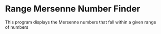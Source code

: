 # Range Mersenne Number Finder
This program displays the Mersenne numbers that fall within a given range of numbers
